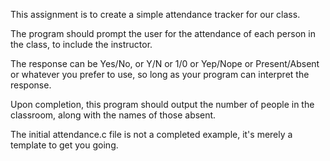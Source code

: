 This assignment is to create a simple attendance tracker for our class.

The program should prompt the user for the attendance of each person in the class, to include the instructor.

The response can be Yes/No, or Y/N or 1/0 or Yep/Nope or Present/Absent or whatever you prefer to use, so long as your program can interpret the response.

Upon completion, this program should output the number of people in the classroom, along with the names of those absent.

The initial attendance.c file is not a completed example, it's merely a template to get you going.
